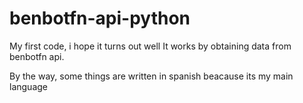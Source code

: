 # benbotfn-api-python
My first code, i  hope it turns out well
It works by obtaining data from benbotfn api.



By the way, some things are written in spanish beacause its my main language
